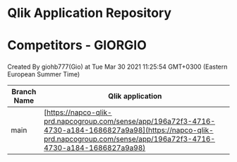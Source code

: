 # Qlik Application Repository 
# Competitors - GIORGIO
### 
Created By giohb777(Gio) at Tue Mar 30 2021 11:25:54 GMT+0300 (Eastern European Summer Time)

Branch Name|Qlik application
---|---
main|[https://napco-qlik-prd.napcogroup.com/sense/app/196a72f3-4716-4730-a184-1686827a9a98](https://napco-qlik-prd.napcogroup.com/sense/app/196a72f3-4716-4730-a184-1686827a9a98)